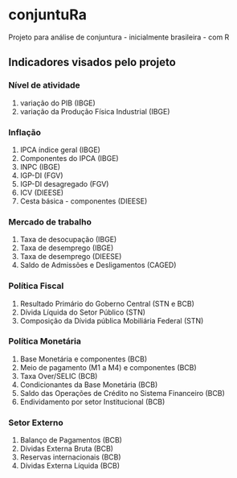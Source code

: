 # conjuntuRa
Projeto para análise de conjuntura - inicialmente brasileira - com R

## Indicadores visados pelo projeto

### Nível de atividade

1. variação do PIB (IBGE)
2. variação da Produção Física Industrial (IBGE)

### Inflação

1. IPCA índice geral (IBGE)
2. Componentes do IPCA (IBGE)
3. INPC (IBGE)
4. IGP-DI (FGV)
5. IGP-DI desagregado (FGV)
6. ICV (DIEESE)
7. Cesta básica - componentes (DIEESE)

### Mercado de trabalho

1. Taxa de desocupação (IBGE)
2. Taxa de desemprego (IBGE)
3. Taxa de desemprego (DIEESE)
4. Saldo de Admissões e Desligamentos (CAGED)
 

### Política Fiscal

1. Resultado Primário do Goberno Central (STN e BCB)
2. Dívida Líquida do Setor Público (STN)
3. Composição da Dívida pública Mobiliária Federal (STN)

### Política Monetária

1. Base Monetária e componentes (BCB)
2. Meio de pagamento (M1 a M4) e componentes (BCB)
3. Taxa Over/SELIC (BCB)
4. Condicionantes da Base Monetária (BCB)
5. Saldo das Operações de Crédito no Sistema Financeiro (BCB)
6. Endividamento por setor Institucional (BCB)

### Setor Externo

1. Balanço de Pagamentos (BCB)
2. Dívidas Externa Bruta (BCB)
3. Reservas internacionais (BCB)
4. Dívidas Externa Líquida (BCB)
